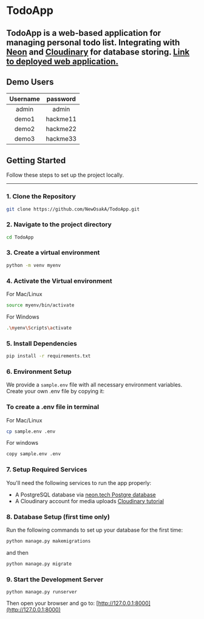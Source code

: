 # TodoApp

**TodoApp** is a web-based application for managing personal todo list. Integrating with [Neon](https://neon.tech/) and [Cloudinary](https://cloudinary.com/) for database storing.
[Link to deployed web application.](https://newosaka-todoapp.onrender.com/) 
---

## Demo Users

| Username | password |
|:--------:|:--------:|
|  admin   |  admin   |
|  demo1   | hackme11 |
|  demo2   | hackme22 |
|  demo3   | hackme33 |


## Getting Started

Follow these steps to set up the project locally.

---

### 1. Clone the Repository

```bash
git clone https://github.com/NewOsakA/TodoApp.git
```

### 2. Navigate to the project directory

```bash
cd TodoApp
```

### 3. Create a virtual environment

```bash
python -m venv myenv
```

### 4. Activate the Virtual environment

For Mac/Linux

```bash
source myenv/bin/activate
```

For Windows

```bash
.\myenv\Scripts\activate
```

### 5. Install Dependencies

```bash
pip install -r requirements.txt
```

### 6. Environment Setup

We provide a `sample.env` file with all necessary environment variables.
Create your own .env file by copying it:

### To create a .env file in terminal

For Mac/Linux

```bash
cp sample.env .env
```

For windows

```bash
copy sample.env .env
```

### 7. Setup Required Services

You'll need the following services to run the app properly:

* A PostgreSQL database
  via [neon.tech Postgre database](https://www.youtube.com/watch?v=kvIK2NpuF2I)
* A Cloudinary account for media
  uploads [Cloudinary tutorial](https://cloudinary.com/documentation/python_quickstart)


### 8. Database Setup (first time only)

Run the following commands to set up your database for the first time:

```bash
python manage.py makemigrations
```

and then

```bash
python manage.py migrate
```

### 9. Start the Development Server

```commandline
python manage.py runserver
```

Then open your browser and go to:
[http://127.0.0.1:8000](http://127.0.0.1:8000)